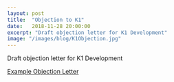 ```yaml
---
layout: post
title:  "Objection to K1"
date:   2018-11-28 20:00:00
excerpt: "Draft objection letter for K1 Development"
image: "/images/blog/K1Objection.jpg"
---
```


Draft objection letter for K1 Development

[Example Objection Letter](https://github.com/Atlas7/fordworg/docs/example-objection-letter.docx)




